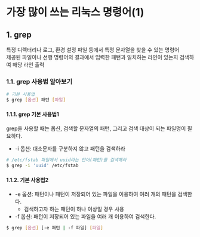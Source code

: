# 가장 많이 쓰는 리눅스 명령어(1)
## 1. grep
특정 디렉터리나 로그, 환경 설정 파일 등에서 특정 문자열을 찾을 수 있는 명령어<br/>
제공된 파일이나 선행 명령어의 결과에서 입력한 패턴과 일치하는 라인이 있는지 검색하여 해당 라인 출력
### 1.1. grep 사용법 알아보기
```bash
# 기본 사용법
$ grep [옵션] 패턴 [파일]
```
#### 1.1.1. grep 기본 사용법1
grep을 사용할 때는 옵션, 검색할 문자열의 패턴, 그리고 검색 대상이 되는 파일명이 필요하다.
- -i 옵션: 대소문자를 구분하지 않고 패턴을 검색하라
```bash
# /etc/fstab 파일에서 uuid라는 단어(패턴)를 검색해라
$ grep -i 'uuid' /etc/fstab 
```
#### 1.1.2. 기본 사용법2
- -e 옵션: 패턴이나 패턴이 저장되어 있는 파일을 이용하여 여러 개의 패턴을 검색한다.
  - 검색하고자 하는 패턴이 하나 이상일 경우 사용
- -f 옵션: 패턴이 저장되어 있는 파일을 여러 개 이용하여 검색한다.
```bash
$ grep [옵션] [-e 패턴 | -f 파일] [파일]
```